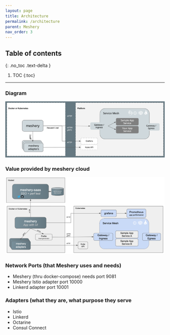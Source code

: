 ```yaml
---
layout: page
title: Architecture
permalink: /architecture
parent: Meshery
nav_order: 3
---
```


## Table of contents
{: .no_toc .text-delta }

1. TOC
{:toc}

---
### Diagram
![Meshery Architecture](assets/images/meshery_arch.png)

### Value provided by meshery cloud
![Meshery Hosted](assets/images/meshery_hosted.png)
### Network Ports (that Meshery uses and needs)
- Meshery (thru docker-compose) needs port 9081
- Meshery Istio adapter port 10000
- Linkerd adapter port 10001
### Adapters (what they are, what purpose they serve
* Istio
* Linkerd
* Octarine
* Consul Connect
